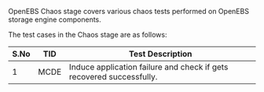 OpenEBS Chaos stage covers various chaos tests performed on OpenEBS storage engine components.

The test cases in the Chaos stage are as follows:



| S.No | TID  | Test Description                                             |
| ---- | ---- | ------------------------------------------------------------ |
| 1    | MCDE | Induce application failure and check if gets recovered successfully. |

